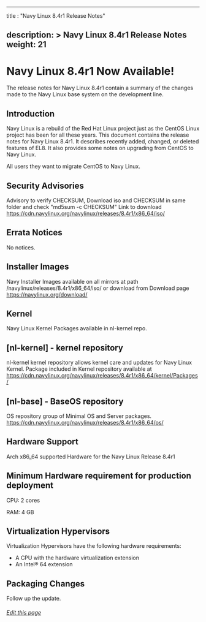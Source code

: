 
---
title : "Navy Linux 8.4r1 Release Notes"

description: >
    Navy Linux 8.4r1 Release Notes
weight: 21
---
# Navy Linux 8.4r1 Now Available!

The release notes for Navy Linux 8.4r1 contain a summary of the changes made to the Navy Linux base system on the development line.

## Introduction

Navy Linux is a rebuild of the Red Hat Linux project just as the CentOS Linux project has been for all these years. This document contains the release notes for Navy Linux 8.4r1. It describes recently added, changed, or deleted features of EL8. It also provides some notes on upgrading from CentOS to Navy Linux.

All users they want to migrate CentOS to Navy Linux.

## Security Advisories

Advisory to verify CHECKSUM, Download iso and CHECKSUM in same folder and check "md5sum -c CHECKSUM" Link to download https://cdn.navylinux.org/navylinux/releases/8.4r1/x86_64/iso/

## Errata Notices

No notices.

## Installer Images

Navy Installer Images available on all mirrors at path /navylinux/releases/8.4r1/x86_64/iso/ or download from
Download page https://navylinux.org/download/

## Kernel

Navy Linux Kernel Packages available in nl-kernel repo.

## [nl-kernel] - kernel repository

nl-kernel kernel repository allows kernel care and updates for Navy Linux Kernel. Package included in Kernel repository available at https://cdn.navylinux.org/navylinux/releases/8.4r1/x86_64/kernel/Packages/

## [nl-base] - BaseOS repository

OS repository group of Minimal OS and Server packages. https://cdn.navylinux.org/navylinux/releases/8.4r1/x86_64/os/

## Hardware Support

Arch x86_64 supported Hardware for the Navy Linux Release 8.4r1

## Minimum Hardware requirement for production deployment

CPU:  2 cores

RAM:  4 GB

## Virtualization Hypervisors

Virtualization Hypervisors have the following hardware requirements:

- A CPU with the hardware virtualization extension
- An Intel® 64 extension

## Packaging Changes

Follow up the update.


###### [Edit this page](https://github.com/navy-linux/navylinux.org/blob/main/content/wiki/release-note-8.4r1.md)

